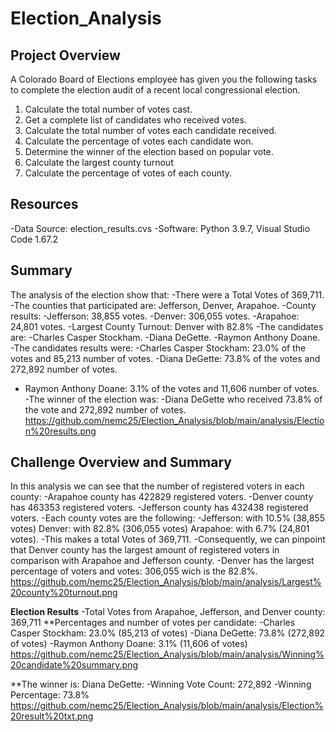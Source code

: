 # Election_Analysis

## Project Overview
A Colorado Board of Elections employee has given you the following tasks to complete the election audit of a recent local congressional election.
1. Calculate the total number of votes cast. 
2. Get a complete list of candidates who received votes. 
3. Calculate the total number of votes each candidate received. 
4. Calculate the percentage of votes each candidate won. 
5. Determine the winner of the election based on popular vote. 
6. Calculate the largest county turnout
7. Calculate the percentage of votes of each county.

## Resources
-Data Source: election_results.cvs
-Software: Python 3.9.7, Visual Studio Code 1.67.2


## Summary
The analysis of the election show that:
-There were a Total Votes of 369,711.
-The counties that participated are: Jefferson, Denver, Arapahoe.
  -County results:
  -Jefferson: 38,855 votes.
  -Denver: 306,055 votes.
  -Arapahoe: 24,801 votes.
-Largest County Turnout: Denver with 82.8%
-The candidates are:
  -Charles Casper Stockham.
  -Diana DeGette.
  -Raymon Anthony Doane.
-The candidates results were:
  -Charles Casper Stockham: 23.0% of the votes and 85,213 number of votes.
  -Diana DeGette: 73.8% of the votes and 272,892 number of votes.
  - Raymon Anthony Doane: 3.1% of the votes and 11,606 number of votes.
-The winner of the election was:
  -Diana DeGette who received 73.8% of the vote and 272,892 number of votes.
  https://github.com/nemc25/Election_Analysis/blob/main/analysis/Election%20results.png
  
 
 ## Challenge Overview and Summary
In this analysis we can see that the number of registered voters in each county:
 -Arapahoe  county has  422829  registered voters.
-Denver  county has  463353  registered voters. 
-Jefferson  county has  432438  registered voters.
-Each county votes are the following:
-Jefferson: with 10.5% (38,855 votes)
Denver: with 82.8% (306,055 votes)
Arapahoe: with 6.7% (24,801 votes).
-This makes a total Votes of 369,711.
-Consequently, we can pinpoint that Denver county has the largest amount of registered voters in comparison with Arapahoe and Jefferson county.
-Denver has the largest percentage of voters and votes: 306,055 wich is the 82.8%.
https://github.com/nemc25/Election_Analysis/blob/main/analysis/Largest%20county%20turnout.png

**Election Results**
-Total Votes from Arapahoe, Jefferson, and Denver county: 369,711
**Percentages and number of votes per candidate:
  -Charles Casper Stockham: 23.0% (85,213 of votes)
  -Diana DeGette: 73.8% (272,892 of votes)
  -Raymon Anthony Doane: 3.1% (11,606 of votes)
  https://github.com/nemc25/Election_Analysis/blob/main/analysis/Winning%20candidate%20summary.png
  
**The winner is:  Diana DeGette:
  -Winning Vote Count: 272,892
  -Winning Percentage: 73.8%
  https://github.com/nemc25/Election_Analysis/blob/main/analysis/Election%20result%20txt.png

